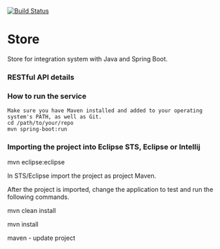 [![Build Status](https://travis-ci.org/Relesi/ponto-inteligente-api-1.1.svg?branch=master)](https://travis-ci.org/Relesi/ponto-inteligente-api-1.1)
# Store

Store for integration system with Java and Spring Boot.

### RESTful API details

### How to run the service

	Make sure you have Maven installed and added to your operating system's PATH, as well as Git.
	cd /path/to/your/repo
	mvn spring-boot:run
	
### Importing the project into Eclipse STS, Eclipse or Intellij

mvn eclipse:eclipse

In STS/Eclipse import the project as project Maven.

After the project is imported, change the application to test and run the following commands.

mvn clean install

mvn install

maven - update project
